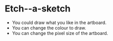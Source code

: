 # Etch--a-sketch
* You could draw what you like in the artboard.
* You can change the colour  to draw.
* You can change the pixel size of the artboard.

